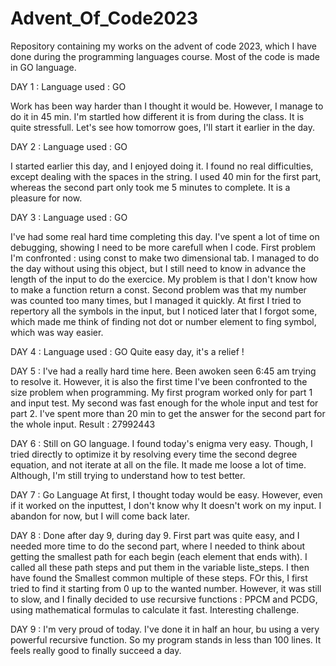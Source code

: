 # Advent_Of_Code2023
Repository containing my works on the advent of code 2023, which I have done during the programming languages course. Most of the code is made in GO language.

DAY 1 :
Language used : GO

Work has been way harder than I thought it would be. However, I manage to do it in 45 min. I'm startled how different it is from during the class. It is quite stressfull.
Let's see how tomorrow goes, I'll start it earlier in the day.

DAY 2 : 
Language used : GO

I started earlier this day, and I enjoyed doing it. 
I found no real difficulties, except dealing with the spaces in the string. I used 40 min for the first part, whereas the second part only took me 5 minutes to complete.
It is a pleasure for now.

DAY 3 :
Language used : GO

I've had some real hard time completing this day. I've spent a lot of time on debugging, showing I need to be more carefull when I code.
First problem I'm confronted : using const to make two dimensional tab. I managed to do the day without using this object, but I still need to know in advance the length of the input to do the exercice. My problem is that I don't know how to make a function return a const.
Second problem was that my number was counted too many times, but I managed it quickly. 
At first I tried to repertory all the symbols in the input, but I noticed later that I forgot some, which made me think of finding not dot or number element to fing symbol, which was way easier.

DAY 4 :
Language used : GO
Quite easy day, it's a relief !

DAY 5 : 
I've had a really hard time here. Been awoken seen 6:45 am trying to resolve it. However, it is also the first time I've been confronted to the size problem when programming. My first program worked only for part 1 and input test. My second was fast enough for the whole input and test for part 2. I've spent more than 20 min to get the answer for the second part for the whole input. 
Result : 27992443

DAY 6 :
Still on GO language.
I found today's enigma very easy. Though, I tried directly to optimize it by resolving every time the second degree equation, and not iterate at all on the file. It made me loose a lot of time. Although, I'm still trying to understand how to test better.

DAY 7 :
Go Language
At first, I thought today would be easy. However, even if it worked on the inputtest, I don't know why It doesn't work on my input. I abandon for now, but I will come back later.

DAY 8 :
Done after day 9, during day 9. First part was quite easy, and I needed more time to do the second part, where I needed to think about getting the smallest path for each begin (each element that ends with). I called all these path steps and put them in the variable liste_steps. I then have found the Smallest common multiple of these steps. FOr this, I first tried to find it starting from 0 up to the wanted number. However, it was still to slow, and I finally decided to use recursive functions : PPCM and PCDG, using mathematical formulas to calculate it fast.
Interesting challenge.

DAY 9 :
I'm very proud of today. I've done it in half an hour, bu using a very powerful recursive function. So my program stands in less than 100 lines. It feels really good to finally succeed a day.
